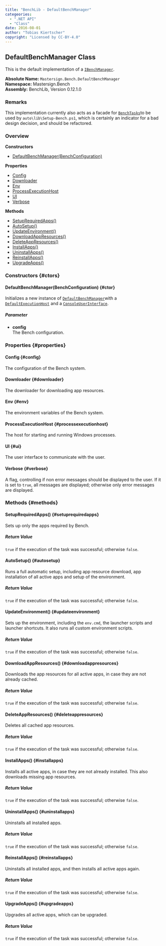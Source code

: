 ```yaml
---
title: "BenchLib - DefaultBenchManager"
categeories:
  - ".NET API"
  - "Class"
date: 2016-08-01
author: "Tobias Kiertscher"
copyright: "Licensed by CC-BY-4.0"
---
```


## DefaultBenchManager Class
This is the default implementation of a  [`IBenchManager`](/clr-api/mastersign-bench-ibenchmanager/). 

**Absolute Name:** `Mastersign.Bench.DefaultBenchManager`  
**Namespace:** Mastersign.Bench  
**Assembly:** BenchLib, Version 0.12.1.0

### Remarks
This implementation currently also acts as a facade for  [`BenchTasks`](/clr-api/mastersign-bench-benchtasks/)to be used by `auto\lib\Setup-Bench.ps1`, which is certainly an indicator for a bad design decision, and should be refactored. 



### Overview
**Constructors**

* [DefaultBenchManager(BenchConfiguration)](#ctor)

**Properties**

* [Config](#config)
* [Downloader](#downloader)
* [Env](#env)
* [ProcessExecutionHost](#processexecutionhost)
* [UI](#ui)
* [Verbose](#verbose)

**Methods**

* [SetupRequiredApps()](#setuprequiredapps)
* [AutoSetup()](#autosetup)
* [UpdateEnvironment()](#updateenvironment)
* [DownloadAppResources()](#downloadappresources)
* [DeleteAppResources()](#deleteappresources)
* [InstallApps()](#installapps)
* [UninstallApps()](#uninstallapps)
* [ReinstallApps()](#reinstallapps)
* [UpgradeApps()](#upgradeapps)

### Constructors {#ctors}

#### DefaultBenchManager(BenchConfiguration) {#ctor}
Initializes a new instance of  [`DefaultBenchManager`](/clr-api/mastersign-bench-defaultbenchmanager/)with a  [`DefaultExecutionHost`](/clr-api/mastersign-bench-defaultexecutionhost/) and a  [`ConsoleUserInterface`](/clr-api/mastersign-bench-consoleuserinterface/). 

##### Parameter

* **config**  
  The Bench configuration.

### Properties {#properties}

#### Config {#config}
The configuration of the Bench system. 

#### Downloader {#downloader}
The downloader for downloading app resources. 

#### Env {#env}
The environment variables of the Bench system. 

#### ProcessExecutionHost {#processexecutionhost}
The host for starting and running Windows processes. 

#### UI {#ui}
The user interface to communicate with the user. 

#### Verbose {#verbose}
A flag, controlling if non error messages should be displayed to the user. If it is set to `true`, all messages are displayed; otherwise only error messages are displayed. 

### Methods {#methods}

#### SetupRequiredApps() {#setuprequiredapps}
Sets up only the apps required by Bench. 

##### Return Value
`true` if the execution of the task was successful; otherwise `false`.

#### AutoSetup() {#autosetup}
Runs a full automatic setup, including app resource download, app installation of all active apps and setup of the environment. 

##### Return Value
`true` if the execution of the task was successful; otherwise `false`.

#### UpdateEnvironment() {#updateenvironment}
Sets up the environment, including the `env.cmd`, the launcher scripts and launcher shortcuts. It also runs all custom environment scripts. 

##### Return Value
`true` if the execution of the task was successful; otherwise `false`.

#### DownloadAppResources() {#downloadappresources}
Downloads the app resources for all active apps, in case they are not already cached. 

##### Return Value
`true` if the execution of the task was successful; otherwise `false`.

#### DeleteAppResources() {#deleteappresources}
Deletes all cached app resources. 

##### Return Value
`true` if the execution of the task was successful; otherwise `false`.

#### InstallApps() {#installapps}
Installs all active apps, in case they are not already installed. This also downloads missing app resources. 

##### Return Value
`true` if the execution of the task was successful; otherwise `false`.

#### UninstallApps() {#uninstallapps}
Uninstalls all installed apps. 

##### Return Value
`true` if the execution of the task was successful; otherwise `false`.

#### ReinstallApps() {#reinstallapps}
Uninstalls all installed apps, and then installs all active apps again. 

##### Return Value
`true` if the execution of the task was successful; otherwise `false`.

#### UpgradeApps() {#upgradeapps}
Upgrades all active apps, which can be upgraded. 

##### Return Value
`true` if the execution of the task was successful; otherwise `false`.

